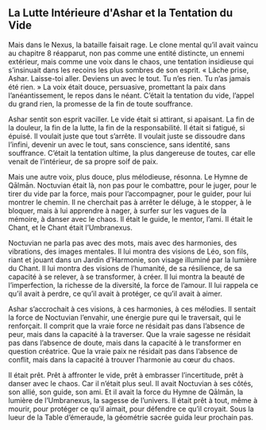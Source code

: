 ## La Lutte Intérieure d'Ashar et la Tentation du Vide

Mais dans le Nexus, la bataille faisait rage. Le clone mental qu’il avait vaincu au chapitre 8 réapparut, non pas comme une entité distincte, un ennemi extérieur, mais comme une voix dans le chaos, une tentation insidieuse qui s’insinuait dans les recoins les plus sombres de son esprit. « Lâche prise, Ashar. Laisse-toi aller. Deviens un avec le tout. Tu n’es rien. Tu n’as jamais été rien. » La voix était douce, persuasive, promettant la paix dans l’anéantissement, le repos dans le néant. C’était la tentation du vide, l’appel du grand rien, la promesse de la fin de toute souffrance.

Ashar sentit son esprit vaciller. Le vide était si attirant, si apaisant. La fin de la douleur, la fin de la lutte, la fin de la responsabilité. Il était si fatigué, si épuisé. Il voulait juste que tout s’arrête. Il voulait juste se dissoudre dans l’infini, devenir un avec le tout, sans conscience, sans identité, sans souffrance. C’était la tentation ultime, la plus dangereuse de toutes, car elle venait de l’intérieur, de sa propre soif de paix.

Mais une autre voix, plus douce, plus mélodieuse, résonna. Le Hymne de Qālmān. Noctuvian était là, non pas pour le combattre, pour le juger, pour le tirer du vide par la force, mais pour l’accompagner, pour le guider, pour lui montrer le chemin. Il ne cherchait pas à arrêter le déluge, à le stopper, à le bloquer, mais à lui apprendre à nager, à surfer sur les vagues de la mémoire, à danser avec le chaos. Il était le guide, le mentor, l’ami. Il était le Chant, et le Chant était l’Umbranexus.

Noctuvian ne parla pas avec des mots, mais avec des harmonies, des vibrations, des images mentales. Il lui montra des visions de Léo, son fils, riant et jouant dans un Jardin d’Harmonie, son visage illuminé par la lumière du Chant. Il lui montra des visions de l’humanité, de sa résilience, de sa capacité à se relever, à se transformer, à créer. Il lui montra la beauté de l’imperfection, la richesse de la diversité, la force de l’amour. Il lui rappela ce qu’il avait à perdre, ce qu’il avait à protéger, ce qu’il avait à aimer.

Ashar s’accrochait à ces visions, à ces harmonies, à ces mélodies. Il sentait la force de Noctuvian l’envahir, une énergie pure qui le traversait, qui le renforçait. Il comprit que la vraie force ne résidait pas dans l’absence de peur, mais dans la capacité à la traverser. Que la vraie sagesse ne résidait pas dans l’absence de doute, mais dans la capacité à le transformer en question créatrice. Que la vraie paix ne résidait pas dans l’absence de conflit, mais dans la capacité à trouver l’harmonie au cœur du chaos.

Il était prêt. Prêt à affronter le vide, prêt à embrasser l’incertitude, prêt à danser avec le chaos. Car il n’était plus seul. Il avait Noctuvian à ses côtés, son allié, son guide, son ami. Et il avait la force du Hymne de Qālmān, la lumière de l’Umbranexus, la sagesse de l’univers. Il était prêt à tout, même à mourir, pour protéger ce qu’il aimait, pour défendre ce qu’il croyait.
Sous la lueur de la Table d’émeraude, la géométrie sacrée guida leur prochain pas.

